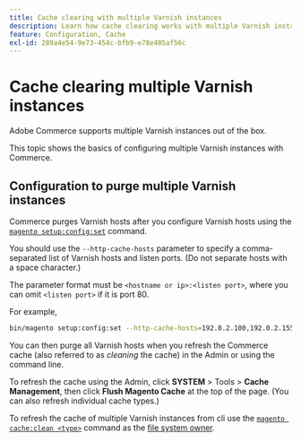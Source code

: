 ```yaml
---
title: Cache clearing with multiple Varnish instances
description: Learn how cache clearing works with multiple Varnish instances.
feature: Configuration, Cache
exl-id: 289a4e54-9e73-454c-bfb9-e78e405af56c
---
```

# Cache clearing multiple Varnish instances

Adobe Commerce supports multiple Varnish instances out of the box.

This topic shows the basics of configuring multiple Varnish instances with Commerce.

## Configuration to purge multiple Varnish instances

Commerce purges Varnish hosts after you configure Varnish hosts using the [`magento setup:config:set`](../../installation/tutorials/deployment.md) command.

You should use the `--http-cache-hosts` parameter to specify a comma-separated list of Varnish hosts and listen ports. (Do not separate hosts with a space character.)

The parameter format must be `<hostname or ip>:<listen port>`, where you can omit `<listen port>` if it is port 80.

For example,

```bash
bin/magento setup:config:set --http-cache-hosts=192.0.2.100,192.0.2.155:8080
```

You can then purge all Varnish hosts when you refresh the Commerce cache (also referred to as _cleaning_ the cache) in the Admin or using the command line.

To refresh the cache using the Admin, click **SYSTEM** > Tools > **Cache Management**, then click **Flush Magento Cache** at the top of the page. (You can also refresh individual cache types.)

To refresh the cache of multiple Varnish instances from cli use the [`magento cache:clean <type>`](../cli/manage-cache.md#clean-and-flush-cache-types) command as the [file system owner](../../installation/prerequisites/file-system/overview.md).
